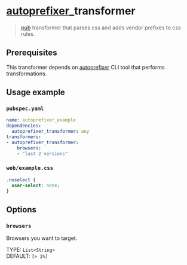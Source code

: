 # [autoprefixer](https://github.com/postcss/autoprefixer)_transformer 

> [pub](https://pub.dartlang.org/) transformer that parses css and
> adds vendor prefixes to css rules.

## Prerequisites

This transformer depends on
[autoprefixer](https://github.com/postcss/autoprefixer) CLI tool
that performs transformations.

## Usage example

### `pubspec.yaml`

```yaml
name: autoprefixer_example
dependencies:
  autoprefixer_transformer: any
transformers:
- autoprefixer_transformer:
    browsers:
    - "last 2 versions"
```

### `web/example.css`

```css
.noselect {
  user-select: none;
}
```

## Options

### `browsers`

Browsers you want to target.

TYPE: `List<String>`  
DEFAULT: `[> 1%]`
